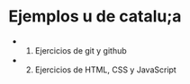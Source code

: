 # Ejemplos u de catalu;a

- 1. Ejercicios de git y github
- 2. Ejercicios de HTML, CSS y JavaScript
